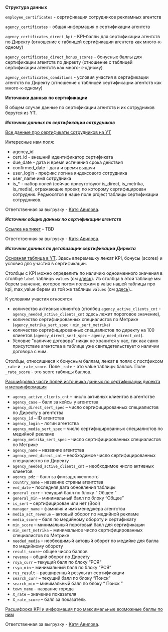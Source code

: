 **Структура данных**

`employee_certificates` - сертификация сотрудников рекламных агентств

`agency_certificates` - общая информация о сертификации агентств

`agency_certificates_direct_kpi` - KPI-баллы для сертификации агентств по Директу (отношение с таблицей сертификации агентств как много-к-одному)

`agency_certificates_direct_bonus_scores` - бонусные баллы для сертификации агентств по директу (отношение с таблицей сертификации агентств как много-к-одному)

`agency_certificates_conditions` - условия участия в сертификации агентств по Директу (отношение с таблицей сертификации агентств как много-к-одному)


**Источники данных по сертификации**

В общем случае данные по сертификации агентств и их сотрудников берутся из YT.

***Источник данных по сертификации сотрудников***

[Все данные про сертификаты сотрудников на YT](https://yt.yandex-team.ru/hahn/navigation?path=//home/search-research/yateika/help/cert)

Интересные нам поля:
- agency_id
- cert_id - внешний идентификатор сертификата
- due_date - дата и время истечения срока действия
- confirmed_date - дата и время выдачи
- user_login - префикс логина яндексового сотрудника
- user_name имя сотрудника
- is_* - набор полей (сейчас присутствуют is_direct, is_metrika, is_media), отражающие проект, по которому сертифицирован сотрудник.
Редьюсятся в наше поле project таблицы сертификации сотрудников.

Ответственная за выгрузку - [Катя Авилова](https://staff.yandex-team.ru/yateika).


***Источник общих данных по сертификации агентств***

[Ссылка на тикет](https://st.yandex-team.ru/FINPRO-277) - TBD

Ответственная за выгрузку - [Катя Авилова](https://staff.yandex-team.ru/yateika).


***Источник данных по детализации сертификации Директа***

[Основная таблица в YT](https://yt.yandex-team.ru/hahn/navigation?path=%252F%252Fhome%252Fsearch-research%252Fyateika%252Fga-399%252Fsertificate%252Fonepage%252Flast). Здесь вперемешку лежат KPI, бонусы (scores) и условия для участия в сертификации.

Столбцы с KPI можно определить по наличию одноименного значения в столбце `label` таблицы `values` (см [здесь](https://yt.yandex-team.ru/hahn/navigation?path=%252F%252Fhome%252Fsearch-research%252Fyateika%252Fga-399%252Fsertificate%252Fdash%252Fvalues)). Из столбца в этой таблице мы берем значение, которое потом положим в value нашей таблицы про kpi, max_value берем из той же таблицы `values` (см [здесь](https://yt.yandex-team.ru/hahn/navigation?path=%252F%252Fhome%252Fsearch-research%252Fyateika%252Fga-399%252Fsertificate%252Fdash%252Fvalues))..

К условиям участия относятся
- количество активных клиентов (столбец `agency_active_clients_cnt` - `agency_needed_active_clients_cnt` здесь лежит пороговое значение),
- количество сертифиированных специалистов по Метрике (`agency_metrika_sert_spec` - `min_sert_metrika`)
- количество сертифицированных специалистов по директу на 100 клиентов (`agency_direct_sert_spec` - `agency_need_direct_cnt`).
- Условие "наличие договора" никак не хранится у нас, так как само присутствие агентства в таблице уже свитедетельствует о наличии договора с ним.

Столбцы, относящиеся к бонусным баллам, лежат в полях с постфиксом `_rate` и `_rate_score`.
Поле `_rate` - это value таблицы баллов.
Поле `_rate_score` - это score таблицы баллов.

[Расшифровка части полей источника данных по сертификации директа и метаинформация](https://wiki.yandex-team.ru/users/yateika/process-sertifikacii/)

- `agency_active_clients_cnt` – число активных клиентов в агентстве
- `agency_case` – балл за кейсы у агентства
- `agency_direct_sert_spec` – число сертифицированных специалистов по Директу у агентства
- `agency_id` – ID агентства
- `agency_login` – логин агентства
- `agency_media_sert_spec` – число сертифицированных специалистов по медийной рекламе
- `agency_metrika_sert_spec` – число сертифицированных специалистов по Метрике
- `agency_name` – название агентства
- `agency_need_direct_cnt` – необходимое число сертифицированных специалистов по Директу
- `agency_needed_active_clients_cnt` – необходимое число активных клиентов
- `agency_pdz` – балл за финзадолженность
- `country_name` – название страны агентства
- `end_date` – последняя дата обновления таблицы
- `general_curr` – текущий балл по блоку “ Общее ”
- `general_min` – минимальный балл по блоку “Общее”
- `is_sert` – сертифицирован или нет (Bool)
- `manager_name` – фамилия и имя менеджера агентства
- `media_act_revenue` – актовый оборот по медийной рекламе
- `media_score` – балл по медийному обороту и сертификату
- `min_score` – минимальный пороговый балл для сертификации
- `min_sert_metrika` – минимальное число сертифицированных специалистов по Метрике
- `needed_media` – необходимый актовый оборот по медийке для балла по медийному обороту
- `result_score`– общее число баллов
- `revenue` – общий оборот по Директу
- `rsya_curr` – текущий балл по блоку “РСЯ”
- `rsya_min` – минимальный балл по блоку “РСЯ”
- `rus_result` – расширенный результат сертификации
- `search_curr` – текущий балл по блоку “Поиск”
- `search_min` – минимальный балл по блоку “ Поиск ”
- `town_name` – название города
- `Х_rate` – значение показателя
- `Х_rate_score` – балл за показатель

[Расшифрока KPI и информация про максимальные возможные баллы по ним](https://yt.yandex-team.ru/hahn/navigation?path=%252F%252Fhome%252Fsearch-research%252Fyateika%252Fga-399%252Fsertificate%252Fdash%252Fvalues)

Ответственная за выгрузку - [Катя Авилова](https://staff.yandex-team.ru/yateika).
